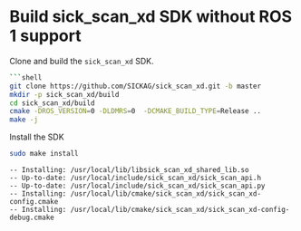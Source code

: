 # Build sick_scan_xd SDK without ROS 1 support


Clone and build the `sick_scan_xd` SDK.
```bash
```shell
git clone https://github.com/SICKAG/sick_scan_xd.git -b master
mkdir -p sick_scan_xd/build
cd sick_scan_xd/build
cmake -DROS_VERSION=0 -DLDMRS=0  -DCMAKE_BUILD_TYPE=Release ..
make -j
```

Install the SDK

```bash
sudo make install
```
```
-- Installing: /usr/local/lib/libsick_scan_xd_shared_lib.so
-- Up-to-date: /usr/local/include/sick_scan_xd/sick_scan_api.h
-- Up-to-date: /usr/local/include/sick_scan_xd/sick_scan_api.py
-- Installing: /usr/local/lib/cmake/sick_scan_xd/sick_scan_xd-config.cmake
-- Installing: /usr/local/lib/cmake/sick_scan_xd/sick_scan_xd-config-debug.cmake
```

